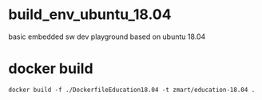 # build_env_ubuntu_18.04
basic embedded sw dev playground based on ubuntu 18.04

# docker build
```
docker build -f ./DockerfileEducation18.04 -t zmart/education-18.04 .
```
